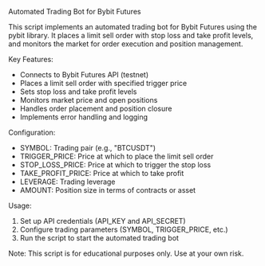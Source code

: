 Automated Trading Bot for Bybit Futures


This script implements an automated trading bot for Bybit Futures using the pybit library.
It places a limit sell order with stop loss and take profit levels, and monitors the market
for order execution and position management.

Key Features:
- Connects to Bybit Futures API (testnet)
- Places a limit sell order with specified trigger price
- Sets stop loss and take profit levels
- Monitors market price and open positions
- Handles order placement and position closure
- Implements error handling and logging

Configuration:
- SYMBOL: Trading pair (e.g., "BTCUSDT")
- TRIGGER_PRICE: Price at which to place the limit sell order
- STOP_LOSS_PRICE: Price at which to trigger the stop loss
- TAKE_PROFIT_PRICE: Price at which to take profit
- LEVERAGE: Trading leverage
- AMOUNT: Position size in terms of contracts or asset

Usage:
1. Set up API credentials (API_KEY and API_SECRET)
2. Configure trading parameters (SYMBOL, TRIGGER_PRICE, etc.)
3. Run the script to start the automated trading bot

Note: This script is for educational purposes only. Use at your own risk.

